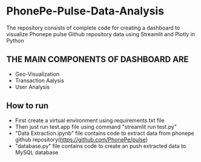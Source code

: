 # PhonePe-Pulse-Data-Analysis
The repository consists of complete code for creating a dashboard to visualize Phonepe pulse Github repository data using Streamlit and Plotly in Python 

## THE MAIN COMPONENTS OF DASHBOARD ARE
- Geo-Visualization
- Transaction Aalysis    
- User Analysis
     
## How to run
- First create a virtual environment using requirements.txt file
- Then just run test.app file using command "streamlit run test.py"
- "Data Extraction.ipynb" file contains code to extract data from phonepe github repository(https://github.com/PhonePe/pulse)
- "database.py" file contains code to create an push extracted data to MySQL database
